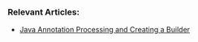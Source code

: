 ### Relevant Articles:
- [Java Annotation Processing and Creating a Builder](https://www.baeldung.com/java-annotation-processing-builder)
